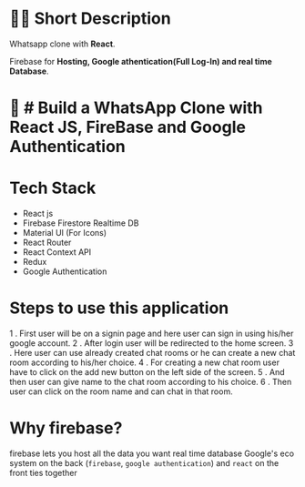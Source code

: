 # 👩‍💻 Short Description

Whatsapp clone with **React**.

Firebase for **Hosting, Google athentication(Full Log-In) and real time Database**.

# 🚀 # Build a WhatsApp Clone with React JS, FireBase and Google Authentication

# Tech Stack

- React js
- Firebase Firestore Realtime DB
- Material UI (For Icons)
- React Router
- React Context API
- Redux
- Google Authentication

# Steps to use this application

1 . First user will be on a signin page and here user can sign in using his/her google account.
2 . After login user will be redirected to the home screen.
3 . Here user can use already created chat rooms or he can create a new chat room according to his/her choice.
4 . For creating a new chat room user have to click on the add new button on the left side of the screen.
5 . And then user can give name to the chat room according to his choice.
6 . Then user can click on the room name and can chat in that room.

# Why firebase?

firebase lets you host all the data you want
real time database
Google's eco system on the back (`firebase`, `google authentication`) and `react` on the front ties together
